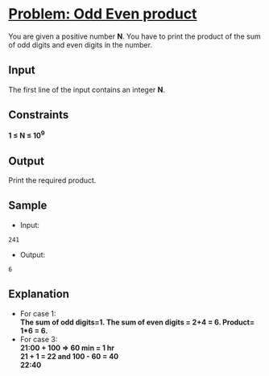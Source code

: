 # [Problem: Odd Even product](https://my.newtonschool.co/playground/code/zxtcd8ahquud)

You are given a positive number **N**. You have to print the product of the sum of odd digits and even digits in the number.

## Input

The first line of the input contains an integer **N**.

## Constraints

**1 ≤ N ≤ 10<sup>9</sup>**

## Output

Print the required product.

## Sample

- Input:
```
241
```

- Output:
```
6
```

## Explanation

- For case 1: <br> **The sum of odd digits=1.
The sum of even digits = 2+4 = 6.
Product= 1*6 = 6.**
- For case 3: <br> **21:00 + 100 => 60 min = 1 hr <br> 21 + 1 = 22 and 100 - 60 = 40 <br> 22:40** <br>
